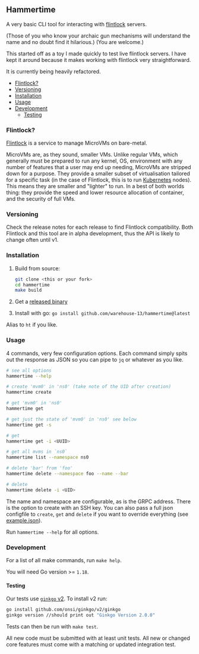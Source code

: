 ## Hammertime

A very basic CLI tool for interacting with [flintlock](https://github.com/weaveworks/flintlock) servers.

(Those of you who know your archaic gun mechanisms will understand the name and no doubt
find it hilarious.) (You are welcome.)

This started off as a toy I made quickly to test live flintlock servers.
I have kept it around because it makes working with flintlock very straightforward.

It is currently being heavily refactored.


<!--
To update the TOC, install https://github.com/kubernetes-sigs/mdtoc
and run: mdtoc -inplace README.md
-->

<!-- toc -->
- [Flintlock?](#flintlock)
- [Versioning](#versioning)
- [Installation](#installation)
- [Usage](#usage)
- [Development](#development)
  - [Testing](#testing)
<!-- /toc -->


### Flintlock?

[Flintlock](https://github.com/weaveworks/flintlock) is a service to manage MicroVMs
on bare-metal.

MicroVMs are, as they sound, smaller VMs. Unlike regular VMs, which generally must
be prepared to run any kernel, OS, environment with any number of features that a user
may end up needing, MicroVMs are stripped down for a purpose. They provide a smaller
subset of virtualisation tailored for a specific task (in the case of Flintlock, this is to
run [Kubernetes](https://kubernetes.io/) nodes). This means they are smaller and "lighter"
to run. In a best of both worlds thing: they provide the speed and lower resource allocation
of container, and the security of full VMs.

### Versioning

Check the release notes for each release to find Flintlock compatibility.
Both Flintlock and this tool are in alpha development, thus the API is likely
to change often until v1.

### Installation

1. Build from source:
   ```bash
   git clone <this or your fork>
   cd hammertime
   make build
   ```

2. Get a [released binary](https://github.com/warehouse-13/hammertime/releases)

3. Install with go: `go install github.com/warehouse-13/hammertime@latest`

Alias to `ht` if you like.

### Usage

4 commands, very few configuration options. Each command simply spits out the response
as JSON so you can pipe to `jq` or whatever as you like.

```bash
# see all options
hammertime --help

# create 'mvm0' in 'ns0' (take note of the UID after creation)
hammertime create

# get 'mvm0' in 'ns0'
hammertime get

# get just the state of 'mvm0' in 'ns0' see below
hammertime get -s

# get
hammertime get -i <UUID>

# get all mvms in `ns0`
hammertime list --namespace ns0

# delete 'bar' from 'foo'
hammertime delete --namespace foo --name --bar

# delete
hammertime delete -i <UID>
```

The name and namespace are configurable, as is the GRPC address.
There is the option to create with an SSH key.
You can also pass a full json configfile to `create`, `get` and `delete` if you want to override
everything (see [example.json](example.json)).

Run `hammertime --help` for all options.

### Development

For a list of all make commands, run `make help`.

You will need Go version >= `1.18`.

#### Testing

Our tests use [`ginkgo` v2](https://onsi.github.io/ginkgo/). To install v2 run:

```bash
go install github.com/onsi/ginkgo/v2/ginkgo
ginkgo version //should print out "Ginkgo Version 2.0.0"
```

Tests can then be run with `make test`.

All new code must be submitted with at least unit tests. All new or changed core features
must come with a matching or updated integration test.
